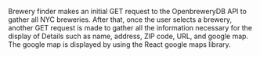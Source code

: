 Brewery finder makes an initial GET request to the OpenbreweryDB API to gather all NYC breweries. After that, once the user selects a brewery, another GET request is made to gather all the information necessary for the display of Details such as name, address, ZIP code, URL, and google map. The google map is displayed by using the React google maps library.
